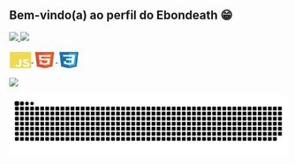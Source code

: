 ## Bem-vindo(a) ao perfil do Ebondeath 😁

<div>
   <a href="https://github.com/Ebondeath">
   <img height="165em" src="https://github-readme-stats.vercel.app/api?username=Ebondeath&show_icons=true&theme=tokyonight&include_all_commits=true&count_private=true"/>
   <img height="165em" src="https://github-readme-stats.vercel.app/api/top-langs/?username=Ebondeath&layout=compact&langs_count=6&theme=tokyonight&v=1"/>
</div>

<div style="display: inline_block"><br>
  <img align="center" alt="Js" height="30" width="40" src="https://raw.githubusercontent.com/devicons/devicon/master/icons/javascript/javascript-plain.svg">
  <img align="center" alt="HTML" height="30" width="40" src="https://raw.githubusercontent.com/devicons/devicon/master/icons/html5/html5-original.svg">
  <img align="center" alt="CSS" height="30" width="40" src="https://raw.githubusercontent.com/devicons/devicon/master/icons/css3/css3-original.svg">
</div>
 
<br>

<!--### Pra conteúdo sobre programação me segue nas redes abaixo!-->

<div> 
  <a href="https://www.youtube.com/@Grimgrin-h8y" target="_blank"><img src="https://img.shields.io/badge/YouTube-FF0000?style=for-the-badge&logo=youtube&logoColor=white" target="_blank"></a>

  ![snake gif](https://github.com/Ebondeath/Ebondeath/blob/output/github-snake-dark.svg)
  
</div>
